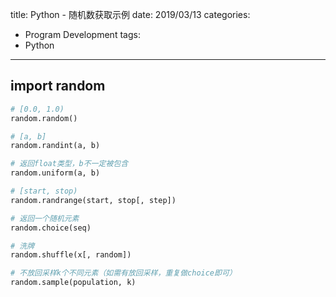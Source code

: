 title: Python - 随机数获取示例
date: 2019/03/13
categories:
- Program Development
tags:
- Python
---


## import random ##

```python
# [0.0, 1.0)
random.random()

# [a, b]
random.randint(a, b)

# 返回float类型，b不一定被包含
random.uniform(a, b)

# [start, stop)
random.randrange(start, stop[, step])

# 返回一个随机元素
random.choice(seq)

# 洗牌
random.shuffle(x[, random])

# 不放回采样k个不同元素（如需有放回采样，重复做choice即可）
random.sample(population, k)
```
